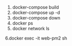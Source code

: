 
1. docker-compose build
2. docker-compose up -d
3. docker-compose down
4. docker ps 
5. docker network ls

6.docker exec -it web-pm2 sh


